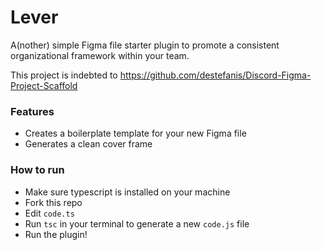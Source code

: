 # Lever
A(nother) simple Figma file starter plugin to promote a consistent organizational framework within your team. 


This project is indebted to 
https://github.com/destefanis/Discord-Figma-Project-Scaffold


### Features
* Creates a boilerplate template for your new Figma file 
* Generates a clean cover frame 


### How to run
* Make sure typescript is installed on your machine
* Fork this repo 
* Edit `code.ts` 
* Run `tsc` in your terminal to generate a new `code.js` file
* Run the plugin! 